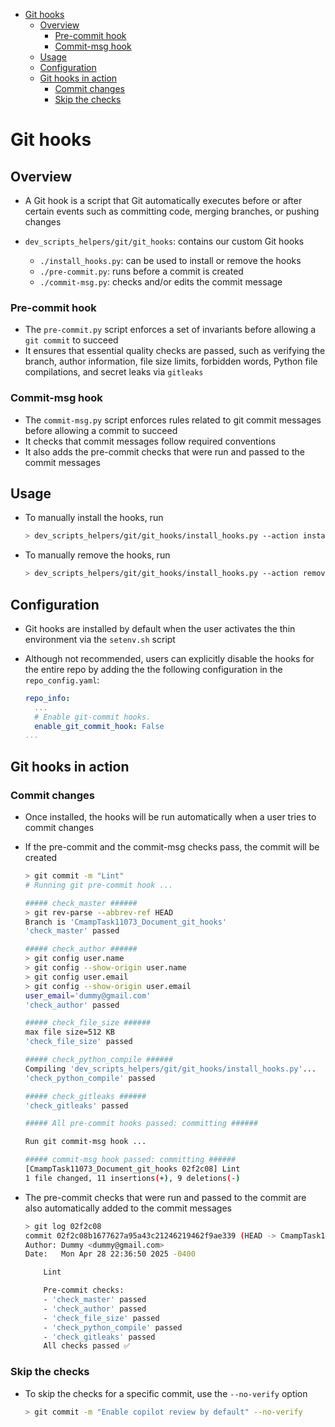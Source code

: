 <!-- toc -->

- [Git hooks](#git-hooks)
  * [Overview](#overview)
    + [Pre-commit hook](#pre-commit-hook)
    + [Commit-msg hook](#commit-msg-hook)
  * [Usage](#usage)
  * [Configuration](#configuration)
  * [Git hooks in action](#git-hooks-in-action)
    + [Commit changes](#commit-changes)
    + [Skip the checks](#skip-the-checks)

<!-- tocstop -->

# Git hooks

## Overview

- A Git hook is a script that Git automatically executes before or after certain
  events such as committing code, merging branches, or pushing changes

- `dev_scripts_helpers/git/git_hooks`: contains our custom Git hooks
  - `./install_hooks.py`: can be used to install or remove the hooks
  - `./pre-commit.py`: runs before a commit is created
  - `./commit-msg.py`: checks and/or edits the commit message

### Pre-commit hook

- The `pre-commit.py` script enforces a set of invariants before allowing a
  `git commit` to succeed
- It ensures that essential quality checks are passed, such as verifying the
  branch, author information, file size limits, forbidden words, Python file
  compilations, and secret leaks via `gitleaks`

### Commit-msg hook

- The `commit-msg.py` script enforces rules related to git commit messages
  before allowing a commit to succeed
- It checks that commit messages follow required conventions
- It also adds the pre-commit checks that were run and passed to the commit
  messages

## Usage

- To manually install the hooks, run

  ```bash
  > dev_scripts_helpers/git/git_hooks/install_hooks.py --action install
  ```

- To manually remove the hooks, run
  ```bash
  > dev_scripts_helpers/git/git_hooks/install_hooks.py --action remove
  ```

## Configuration

- Git hooks are installed by default when the user activates the thin
  environment via the `setenv.sh` script

- Although not recommended, users can explicitly disable the hooks for the
  entire repo by adding the the following configuration in the
  `repo_config.yaml`:
  ```yaml
  repo_info:
    ...
    # Enable git-commit hooks.
    enable_git_commit_hook: False
  ...
  ```

## Git hooks in action

### Commit changes

- Once installed, the hooks will be run automatically when a user tries to
  commit changes
- If the pre-commit and the commit-msg checks pass, the commit will be created

  ```bash
  > git commit -m "Lint"
  # Running git pre-commit hook ...

  ##### check_master ######
  > git rev-parse --abbrev-ref HEAD
  Branch is 'CmampTask11073_Document_git_hooks'
  'check_master' passed

  ##### check_author ######
  > git config user.name
  > git config --show-origin user.name
  > git config user.email
  > git config --show-origin user.email
  user_email='dummy@gmail.com'
  'check_author' passed

  ##### check_file_size ######
  max file size=512 KB
  'check_file_size' passed

  ##### check_python_compile ######
  Compiling 'dev_scripts_helpers/git/git_hooks/install_hooks.py'...
  'check_python_compile' passed

  ##### check_gitleaks ######
  'check_gitleaks' passed

  ##### All pre-commit hooks passed: committing ######

  Run git commit-msg hook ...

  ##### commit-msg hook passed: committing ######
  [CmampTask11073_Document_git_hooks 02f2c08] Lint
  1 file changed, 11 insertions(+), 9 deletions(-)
  ```

- The pre-commit checks that were run and passed to the commit are also
  automatically added to the commit messages

  ```bash
  > git log 02f2c08
  commit 02f2c08b1677627a95a43c21246219462f9ae339 (HEAD -> CmampTask11073_Document_git_hooks, origin/CmampTask11073_Document_git_hooks)
  Author: Dummy <dummy@gmail.com>
  Date:   Mon Apr 28 22:36:50 2025 -0400

      Lint

      Pre-commit checks:
      - 'check_master' passed
      - 'check_author' passed
      - 'check_file_size' passed
      - 'check_python_compile' passed
      - 'check_gitleaks' passed
      All checks passed ✅
  ```

### Skip the checks

- To skip the checks for a specific commit, use the `--no-verify` option
  ```bash
  > git commit -m "Enable copilot review by default" --no-verify
  ```
